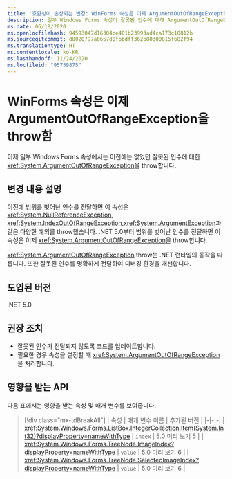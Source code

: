 ```yaml
---
title: '호환성이 손상되는 변경: WinForms 속성은 이제 ArgumentOutOfRangeException을 throw함'
description: 일부 Windows Forms 속성이 잘못된 인수에 대해 ArgumentOutOfRangeException을 throw하는 .NET 5.0의 호환성이 손상되는 변경에 대해 알아봅니다.
ms.date: 06/18/2020
ms.openlocfilehash: 94593047d16304ce401b23993ad4ca173c10812b
ms.sourcegitcommit: d8020797a6657d0fbbdff362b80300815f682f94
ms.translationtype: HT
ms.contentlocale: ko-KR
ms.lasthandoff: 11/24/2020
ms.locfileid: "95759875"
---
```

# <a name="winforms-properties-now-throw-argumentoutofrangeexception"></a>WinForms 속성은 이제 ArgumentOutOfRangeException을 throw함

이제 일부 Windows Forms 속성에서는 이전에는 없었던 잘못된 인수에 대한 <xref:System.ArgumentOutOfRangeException>을 throw합니다.

## <a name="change-description"></a>변경 내용 설명

이전에 범위를 벗어난 인수를 전달하면 이 속성은 <xref:System.NullReferenceException>, <xref:System.IndexOutOfRangeException>,<xref:System.ArgumentException>과 같은 다양한 예외를 throw했습니다. .NET 5.0부터 범위를 벗어난 인수를 전달하면 이 속성은 이제 <xref:System.ArgumentOutOfRangeException>을 throw합니다.

<xref:System.ArgumentOutOfRangeException> throw는 .NET 런타임의 동작을 따릅니다. 또한 잘못된 인수를 명확하게 전달하여 디버깅 환경을 개선합니다.

## <a name="version-introduced"></a>도입된 버전

.NET 5.0

## <a name="recommended-action"></a>권장 조치

- 잘못된 인수가 전달되지 않도록 코드를 업데이트합니다.
- 필요한 경우 속성을 설정할 때 <xref:System.ArgumentOutOfRangeException>을 처리합니다.

## <a name="affected-apis"></a>영향을 받는 API

다음 표에서는 영향을 받는 속성 및 매개 변수를 보여줍니다.

> [!div class="mx-tdBreakAll"]
> | 속성 | 매개 변수 이름 | 추가된 버전 |
> |-|-|-|
> | <xref:System.Windows.Forms.ListBox.IntegerCollection.Item(System.Int32)?displayProperty=nameWithType> | `index` | 5.0 미리 보기 5 |
> | <xref:System.Windows.Forms.TreeNode.ImageIndex?displayProperty=nameWithType> | `value` | 5.0 미리 보기 6 |
> | <xref:System.Windows.Forms.TreeNode.SelectedImageIndex?displayProperty=nameWithType> | `value` | 5.0 미리 보기 6 |

<!--

### Affected APIs

- `P:System.Windows.Forms.ListBox.IntegerCollection.Item(System.Int32)`
- `P:System.Windows.Forms.TreeNode.ImageIndex`
- `P:System.Windows.Forms.TreeNode.SelectedImageIndex`

### Category

Windows Forms

-->
